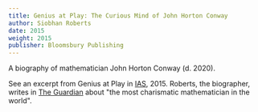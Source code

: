 ```yaml
---
title: Genius at Play: The Curious Mind of John Horton Conway
author: Siobhan Roberts
date: 2015
weight: 2015
publisher: Bloomsbury Publishing
---
```

A biography of mathematician John Horton Conway (d. 2020).

See an excerpt from Genius at Play in
[IAS](https://www.ias.edu/ideas/2015/roberts-john-horton-conway), 2015.
Roberts, the biographer, writes in
[The Guardian](https://www.theguardian.com/science/2015/jul/23/john-horton-conway-the-most-charismatic-mathematician-in-the-world)
about "the most charismatic mathematician in the world".
